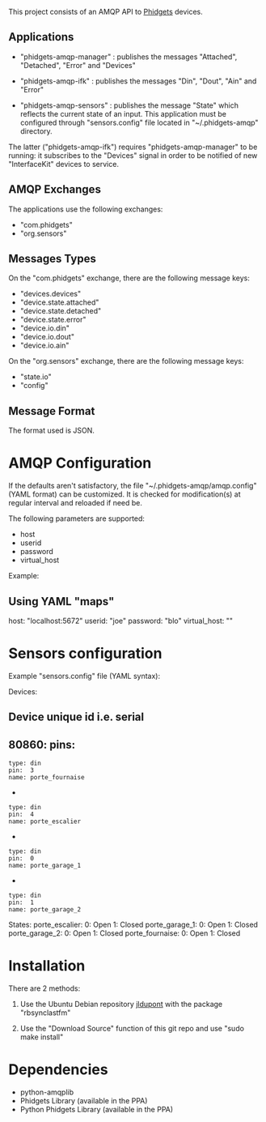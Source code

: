 This project consists of an AMQP API to [Phidgets](http://www.phidgets.com/) devices. 

Applications
------------

- "phidgets-amqp-manager" : publishes the messages "Attached", "Detached", "Error" and "Devices" 

- "phidgets-amqp-ifk" : publishes the messages "Din", "Dout", "Ain" and "Error" 

- "phidgets-amqp-sensors" : publishes the message "State" which reflects the current state of an input. 
  This application must be configured through "sensors.config" file located in "~/.phidgets-amqp" directory.

The latter ("phidgets-amqp-ifk") requires "phidgets-amqp-manager" to be running: it subscribes to the "Devices"
signal in order to be notified of new "InterfaceKit" devices to service.

AMQP Exchanges
--------------

The applications use the following exchanges:

- "com.phidgets"
- "org.sensors"

Messages Types
--------------

On the "com.phidgets" exchange, there are the following message keys:

- "devices.devices"
- "device.state.attached"
- "device.state.detached"
- "device.state.error"
- "device.io.din"
- "device.io.dout"
- "device.io.ain"

On the "org.sensors" exchange, there are the following message keys:

- "state.io"
- "config"

Message Format
--------------

The format used is JSON.


AMQP Configuration
==================

If the defaults aren't satisfactory, the file "~/.phidgets-amqp/amqp.config" (YAML format)
can be customized. It is checked for modification(s) at regular interval and reloaded if need be.

The following parameters are supported:
* host
* userid
* password
* virtual_host

Example:

## Using YAML "maps"
host:          "localhost:5672"
userid:       "joe"
password:     "blo"
virtual_host: "\"

Sensors configuration
=====================

Example "sensors.config" file (YAML syntax):

Devices:

 ## Device unique id i.e. serial
 80860:
  pins:
   -
    type: din
    pin:  3
    name: porte_fournaise
   - 
    type: din
   	pin:  4 
   	name: porte_escalier
   -
    type: din
    pin:  0
    name: porte_garage_1
   -
    type: din
    pin:  1
    name: porte_garage_2

States:
 porte_escalier:
  0: Open
  1: Closed
 porte_garage_1:
  0: Open
  1: Closed
 porte_garage_2:
  0: Open
  1: Closed
 porte_fournaise:
  0: Open
  1: Closed


Installation
============
There are 2 methods:

1. Use the Ubuntu Debian repository [jldupont](https://launchpad.net/~jldupont/+archive/phidgets)  with the package "rbsynclastfm"

2. Use the "Download Source" function of this git repo and use "sudo make install"

Dependencies
============

* python-amqplib
* Phidgets Library (available in the PPA)
* Python Phidgets Library (available in the PPA)
